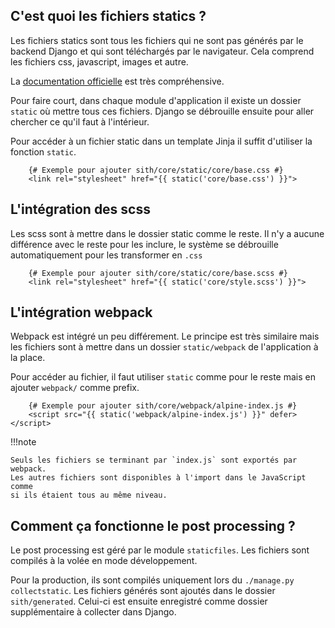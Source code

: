 ## C'est quoi les fichiers statics ?

Les fichiers statics sont tous les fichiers qui ne sont pas générés par le backend Django et qui sont téléchargés par le navigateur.
Cela comprend les fichiers css, javascript, images et autre.

La [documentation officielle](https://docs.djangoproject.com/fr/4.2/howto/static-files/) est très compréhensive.

Pour faire court, dans chaque module d'application il existe un dossier `static`
où mettre tous ces fichiers. Django se débrouille ensuite pour aller chercher
ce qu'il faut à l'intérieur.

Pour accéder à un fichier static dans un template Jinja il suffit d'utiliser la fonction `static`.

```jinja
	{# Exemple pour ajouter sith/core/static/core/base.css #}
    <link rel="stylesheet" href="{{ static('core/base.css') }}">
```

## L'intégration des scss

Les scss sont à mettre dans le dossier static comme le reste.
Il n'y a aucune différence avec le reste pour les inclure,
le système se débrouille automatiquement pour les transformer en `.css`

```jinja
	{# Exemple pour ajouter sith/core/static/core/base.scss #}
    <link rel="stylesheet" href="{{ static('core/style.scss') }}">
```

## L'intégration webpack

Webpack est intégré un peu différement. Le principe est très similaire mais
les fichiers sont à mettre dans un dossier `static/webpack` de l'application à la place.

Pour accéder au fichier, il faut utiliser `static` comme pour le reste mais en ajouter `webpack/` comme prefix.

```jinja
	{# Exemple pour ajouter sith/core/webpack/alpine-index.js #}
	<script src="{{ static('webpack/alpine-index.js') }}" defer></script>
```

!!!note
	
	Seuls les fichiers se terminant par `index.js` sont exportés par webpack.
	Les autres fichiers sont disponibles à l'import dans le JavaScript comme
	si ils étaient tous au même niveau.

## Comment ça fonctionne le post processing ?

Le post processing est géré par le module `staticfiles`. Les fichiers sont
compilés à la volée en mode développement.

Pour la production, ils sont compilés uniquement lors du `./manage.py collectstatic`.
Les fichiers générés sont ajoutés dans le dossier `sith/generated`. Celui-ci est
ensuite enregistré comme dossier supplémentaire à collecter dans Django.